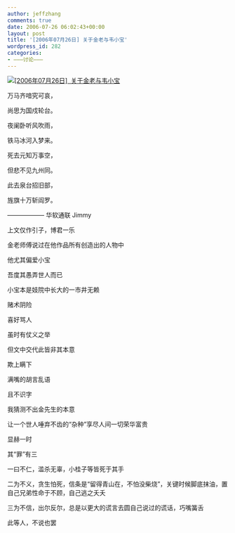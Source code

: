```yaml
---
author: jeffzhang
comments: true
date: 2006-07-26 06:02:43+00:00
layout: post
title: '[2006年07月26日] 关于金老与韦小宝'
wordpress_id: 282
categories:
- ———讨论———
---
```


[![[2006年07月26日]  关于金老与韦小宝](http://simg.sinajs.cn/blog7style/images/common/sg_trans.gif)](http://photo.blog.sina.com.cn/showpic.html#blogid=57f943110100042y&url=http://static10.photo.sina.com.cn/orignal/57f94311031ce8268ce99)

万马齐喑究可哀，

尚思为国戍轮台。

夜阑卧听风吹雨，

铁马冰河入梦来。

死去元知万事空，

但悲不见九州同。

此去泉台招旧部，

旌旗十万斩阎罗。

—————— 华软通联 Jimmy

上文仅作引子，博君一乐

金老师傅说过在他作品所有创造出的人物中

他尤其偏爱小宝

吾度其愚弄世人而已

小宝本是妓院中长大的一市井无赖

赌术阴险

喜好骂人

虽时有仗义之举

但文中交代此皆非其本意

欺上瞒下

满嘴的胡言乱语

且不识字

我猜测不出金先生的本意

让一个世人唾弃不齿的“杂种”享尽人间一切荣华富贵

显赫一时

其“罪”有三

一曰不仁，滥杀无辜，小桂子等皆死于其手

二为不义，贪生怕死，信条是“留得青山在，不怕没柴烧”，关键时候脚底抹油，置自己兄弟性命于不顾，自己逃之夭夭

三为不信，出尔反尔，总是以更大的谎言去圆自己说过的谎话，巧嘴簧舌

此等人，不说也罢
